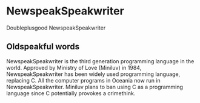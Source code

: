 # NewspeakSpeakwriter
Doubleplusgood NewspeakSpeakwriter

## Oldspeakful words
NewspeakSpeakwriter is the third generation programming language in the world. Approved by Ministry of Love (Miniluv) in 1984, NewspeakSpeakwriter has been widely used programming language, replacing C. All the computer programs in Oceania now run in NewspeakSpeakwriter. Miniluv plans to ban using C as a programming language since C potentially provokes a crimethink.

